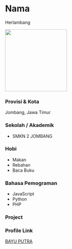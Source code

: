 # Nama
Herlambang

<img src="https://avatars.githubusercontent.com/u/65327648?s=400&u=a1553eb29967486f209c8da4bc08cb9a2a587413&v=4" width="200" height="200" align="center"/>

### Provisi & Kota
Jombang, Jawa Timur


### Sekolah / Akademik
- SMKN 2 JOMBANG

### Hobi

- Makan
- Rebahan
- Baca Buku

### Bahasa Pemograman

- JavaScript
- Python
- PHP

### Project


### Profile Link

[BAYU PUTRA](https://github.com/bayuputra18)
